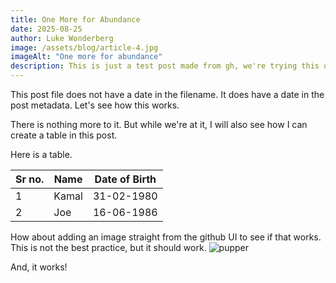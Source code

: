 ```yaml
---
title: One More for Abundance
date: 2025-08-25
author: Luke Wonderberg
image: /assets/blog/article-4.jpg
imageAlt: "One more for abundance"
description: This is just a test post made from gh, we're trying this one without a date in the filename.
---
```


This post file does not have a date in the filename. It does have a date in the post metadata.
Let's see how this works.

There is nothing more to it. But while we're at it, I will also see how I can create a table in this post.

Here is a table.

| Sr no. | Name | Date of Birth |
|--------|------|---------------|
|1|Kamal|31-02-1980|
|2|Joe|16-06-1986|

How about adding an image straight from the github UI to see if that works. This is not the best practice, but it should work.
![pupper](https://github.com/user-attachments/assets/58b7a722-6a8d-4c9a-9900-6d786d6f59de)

And, it works!
